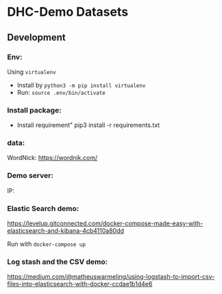 # DHC-Demo Datasets

## Development

### Env:

Using `virtualenv`

- Install by `python3 -m pip install virtualenv`
- Run: `source .env/bin/activate`

### Install package:

- Install requirement"  pip3 install -r requirements.txt 

### data: 


WordNick: https://wordnik.com/

### Demo server:

IP: 

### Elastic Search demo:

https://levelup.gitconnected.com/docker-compose-made-easy-with-elasticsearch-and-kibana-4cb4110a80dd

Run with `docker-compose up`

### Log stash and the CSV demo:

https://medium.com/@matheuswarmeling/using-logstash-to-import-csv-files-into-elasticsearch-with-docker-ccdae1b1d4e6